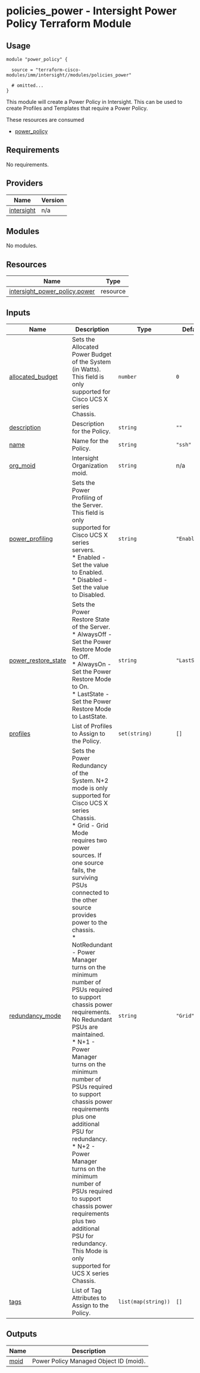 # policies_power - Intersight Power Policy Terraform Module

## Usage

```hcl
module "power_policy" {

  source = "terraform-cisco-modules/imm/intersight//modules/policies_power"

  # omitted...
}
```

This module will create a Power Policy in Intersight.  This can be used to create Profiles and Templates that require a Power Policy.  

These resources are consumed

* [power_policy](https://registry.terraform.io/providers/CiscoDevNet/intersight/latest/docs/resources/power_policy)

<!-- BEGINNING OF PRE-COMMIT-TERRAFORM DOCS HOOK -->
## Requirements

No requirements.

## Providers

| Name | Version |
|------|---------|
| <a name="provider_intersight"></a> [intersight](#provider\_intersight) | n/a |

## Modules

No modules.

## Resources

| Name | Type |
|------|------|
| [intersight_power_policy.power](https://registry.terraform.io/providers/CiscoDevNet/intersight/latest/docs/resources/power_policy) | resource |

## Inputs

| Name | Description | Type | Default | Required |
|------|-------------|------|---------|:--------:|
| <a name="input_allocated_budget"></a> [allocated\_budget](#input\_allocated\_budget) | Sets the Allocated Power Budget of the System (in Watts). This field is only supported for Cisco UCS X series Chassis. | `number` | `0` | no |
| <a name="input_description"></a> [description](#input\_description) | Description for the Policy. | `string` | `""` | no |
| <a name="input_name"></a> [name](#input\_name) | Name for the Policy. | `string` | `"ssh"` | no |
| <a name="input_org_moid"></a> [org\_moid](#input\_org\_moid) | Intersight Organization moid. | `string` | n/a | yes |
| <a name="input_power_profiling"></a> [power\_profiling](#input\_power\_profiling) | Sets the Power Profiling of the Server. This field is only supported for Cisco UCS X series servers.<br>* Enabled - Set the value to Enabled.<br>* Disabled - Set the value to Disabled. | `string` | `"Enabled"` | no |
| <a name="input_power_restore_state"></a> [power\_restore\_state](#input\_power\_restore\_state) | Sets the Power Restore State of the Server.<br>* AlwaysOff - Set the Power Restore Mode to Off.<br>* AlwaysOn - Set the Power Restore Mode to On.<br>* LastState - Set the Power Restore Mode to LastState. | `string` | `"LastState"` | no |
| <a name="input_profiles"></a> [profiles](#input\_profiles) | List of Profiles to Assign to the Policy. | `set(string)` | `[]` | no |
| <a name="input_redundancy_mode"></a> [redundancy\_mode](#input\_redundancy\_mode) | Sets the Power Redundancy of the System. N+2 mode is only supported for Cisco UCS X series Chassis.<br>* Grid - Grid Mode requires two power sources. If one source fails, the surviving PSUs connected to the other source provides power to the chassis.<br>* NotRedundant - Power Manager turns on the minimum number of PSUs required to support chassis power requirements. No Redundant PSUs are maintained.<br>* N+1 - Power Manager turns on the minimum number of PSUs required to support chassis power requirements plus one additional PSU for redundancy.<br>* N+2 - Power Manager turns on the minimum number of PSUs required to support chassis power requirements plus two additional PSU for redundancy. This Mode is only supported for UCS X series Chassis. | `string` | `"Grid"` | no |
| <a name="input_tags"></a> [tags](#input\_tags) | List of Tag Attributes to Assign to the Policy. | `list(map(string))` | `[]` | no |

## Outputs

| Name | Description |
|------|-------------|
| <a name="output_moid"></a> [moid](#output\_moid) | Power Policy Managed Object ID (moid). |
<!-- END OF PRE-COMMIT-TERRAFORM DOCS HOOK -->
